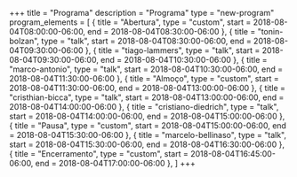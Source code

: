 +++
title = "Programa"
description = "Programa"
type = "new-program"
program_elements = [
    { title = "Abertura", type = "custom", start = 2018-08-04T08:00:00-06:00, end = 2018-08-04T08:30:00-06:00 },
    { title = "tonin-bolzan", type = "talk", start = 2018-08-04T08:30:00-06:00, end = 2018-08-04T09:30:00-06:00 },
    { title = "tiago-lammers", type = "talk", start = 2018-08-04T09:30:00-06:00, end = 2018-08-04T10:30:00-06:00 },
    { title = "marco-antonio", type = "talk", start = 2018-08-04T10:30:00-06:00, end = 2018-08-04T11:30:00-06:00 },
    { title = "Almoço", type = "custom", start = 2018-08-04T11:30:00-06:00, end = 2018-08-04T13:00:00-06:00 },
    { title = "cristhian-bicca", type = "talk", start = 2018-08-04T13:00:00-06:00, end = 2018-08-04T14:00:00-06:00 },
    { title = "cristiano-diedrich", type = "talk", start = 2018-08-04T14:00:00-06:00, end = 2018-08-04T15:00:00-06:00 },
    { title = "Pausa", type = "custom", start = 2018-08-04T15:00:00-06:00, end = 2018-08-04T15:30:00-06:00 },
    { title = "marcelo-bellinaso", type = "talk", start = 2018-08-04T15:30:00-06:00, end = 2018-08-04T16:30:00-06:00 },
    { title = "Encerramento", type = "custom", start = 2018-08-04T16:45:00-06:00, end = 2018-08-04T17:00:00-06:00 },
]
+++

